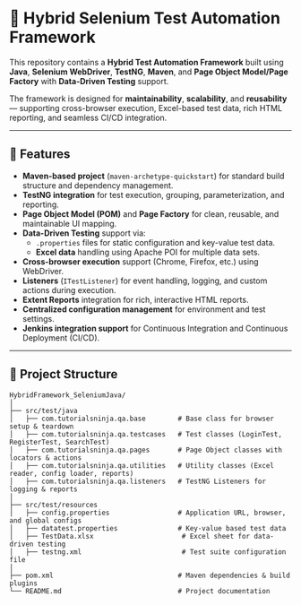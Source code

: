 # 🚀 Hybrid Selenium Test Automation Framework

This repository contains a **Hybrid Test Automation Framework** built using **Java**, **Selenium WebDriver**, **TestNG**, **Maven**, and **Page Object Model/Page Factory** with **Data-Driven Testing** support.  

The framework is designed for **maintainability**, **scalability**, and **reusability** — supporting cross-browser execution, Excel-based test data, rich HTML reporting, and seamless CI/CD integration.

---

## 📌 Features

- **Maven-based project** (`maven-archetype-quickstart`) for standard build structure and dependency management.
- **TestNG integration** for test execution, grouping, parameterization, and reporting.
- **Page Object Model (POM)** and **Page Factory** for clean, reusable, and maintainable UI mapping.
- **Data-Driven Testing** support via:
  - `.properties` files for static configuration and key-value test data.
  - **Excel data** handling using Apache POI for multiple data sets.
- **Cross-browser execution** support (Chrome, Firefox, etc.) using WebDriver.
- **Listeners** (`ITestListener`) for event handling, logging, and custom actions during execution.
- **Extent Reports** integration for rich, interactive HTML reports.
- **Centralized configuration management** for environment and test settings.
- **Jenkins integration support** for Continuous Integration and Continuous Deployment (CI/CD).

---

## 📂 Project Structure

```plaintext
HybridFramework_SeleniumJava/
│
├── src/test/java
│   ├── com.tutorialsninja.qa.base        # Base class for browser setup & teardown
│   ├── com.tutorialsninja.qa.testcases   # Test classes (LoginTest, RegisterTest, SearchTest)
│   ├── com.tutorialsninja.qa.pages       # Page Object classes with locators & actions
│   ├── com.tutorialsninja.qa.utilities   # Utility classes (Excel reader, config loader, reports)
│   ├── com.tutorialsninja.qa.listeners   # TestNG Listeners for logging & reports
│
├── src/test/resources
│   ├── config.properties                 # Application URL, browser, and global configs
│   ├── datatest.properties               # Key-value based test data
│   ├── TestData.xlsx                      # Excel sheet for data-driven testing
│   ├── testng.xml                         # Test suite configuration file
│
├── pom.xml                               # Maven dependencies & build plugins
└── README.md                             # Project documentation





